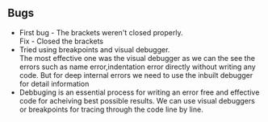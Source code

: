 ## Bugs 

<ul>
<li>First bug - The brackets weren't closed properly.
<br>
Fix - Closed the brackets
    
</li>
<li>
Tried using breakpoints and visual debugger.
<br>
The most effective one was the visual debugger as we can the see the errors such as name error,indentation error directly without writing any code. But for deep internal errors we need to use the inbuilt debugger for detail information
</li>

<li>
Debbuging is an essential process for writing an error free and effective code for acheiving best possible results.
We can use visual debuggers or breakpoints for tracing through the code line by line.
</li>
</ul>